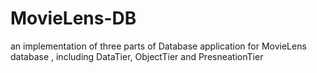 # MovieLens-DB
an implementation of three parts of Database application for MovieLens database , including DataTier, ObjectTier and PresneationTier
